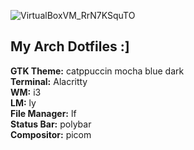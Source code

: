 ![VirtualBoxVM_RrN7KSquTO](https://github.com/user-attachments/assets/a0aa9875-b369-425d-a14c-b061d17be464)

<strong><h2>My Arch Dotfiles :]</h2></strong>
<strong>GTK Theme:</strong> catppuccin mocha blue dark</br>
<strong>Terminal:</strong> Alacritty</br>
<strong>WM:</strong> i3</br>
<strong>LM:</strong> ly</br>
<strong>File Manager:</strong> lf</br>
<strong>Status Bar:</strong> polybar</br>
<strong>Compositor:</strong> picom</br>
